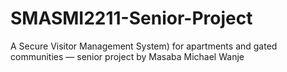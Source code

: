 # SMASMI2211-Senior-Project
A Secure Visitor Management System) for apartments and gated communities — senior project by Masaba Michael Wanje
